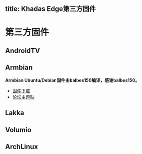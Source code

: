 title: Khadas Edge第三方固件
---

# 第三方固件
## AndroidTV

## Armbian
**Armbian Ubuntu/Debian固件由balbes150编译，感谢balbes150。**
* [固件下载](https://yadi.sk/d/ie_dx5x_w2xUIQ/LINUX/ARMBIAN)
* [论坛主题贴](https://forum.Khadas.com/t/armbian-for-Khadas-edge-rk3399/3168)

## Lakka

## Volumio

## ArchLinux
